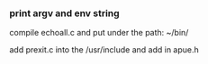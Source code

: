 ### print argv and env string

compile echoall.c and put under the path: ~/bin/

add prexit.c into the /usr/include and add in apue.h
